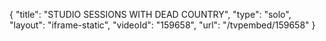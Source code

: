 {
    "title": "STUDIO SESSIONS WITH DEAD COUNTRY",
    "type": "solo",
    "layout": "iframe-static",
    "videoId": "159658",
    "url": "\/tvpembed\/159658"
}